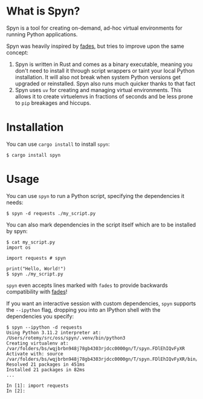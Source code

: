 # What is Spyn?

Spyn is a tool for creating on-demand, ad-hoc virtual environments for running Python applications.

Spyn was heavily inspired by [fades](https://fades.readthedocs.io/en/latest/index.html), but tries to improve upon the same concept:
1. Spyn is written in Rust and comes as a binary executable, meaning you don't need to install it through script wrappers or taint your local Python installation. It will also not break when system Python versions get upgraded or reinstalled. Spyn also runs much quicker thanks to that fact
2. Spyn uses `uv` for creating and managing virtual environments. This allows it to create virtuelenvs in fractions of seconds and be less prone to `pip` breakages and hiccups.

# Installation
You can use `cargo install` to install `spyn`:

```
$ cargo install spyn
```

# Usage

You can use `spyn` to run a Python script, specifying the dependencies it needs:

```
$ spyn -d requests ./my_script.py
```

You can also mark dependencies in the script itself which are to be installed by spyn:

```
$ cat my_script.py
import os

import requests # spyn

print("Hello, World!")
$ spyn ./my_script.py
```
`spyn` even accepts lines marked with `fades` to provide backwards compatibility with [fades](https://fades.readthedocs.io/en/latest/index.html)!

If you want an interactive session with custom dependencies, `spyn` supports the `--ipython` flag, dropping you into an IPython shell with the dependencies you specify:

```
$ spyn --ipython -d requests
Using Python 3.11.2 interpreter at: /Users/rotemy/src/oss/spyn/.venv/bin/python3
Creating virtualenv at: /var/folders/bs/wqjbrbn948j78gb4303rjdcc0000gn/T/spyn.FDlEhIQvFyXR
Activate with: source /var/folders/bs/wqjbrbn948j78gb4303rjdcc0000gn/T/spyn.FDlEhIQvFyXR/bin/activate
Resolved 21 packages in 451ms
Installed 21 packages in 82ms
...

In [1]: import requests
In [2]: 
```